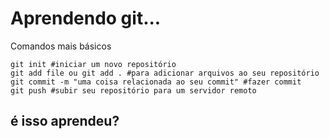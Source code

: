 # Aprendendo git...

Comandos mais básicos
```
git init #iniciar um novo repositório
git add file ou git add . #para adicionar arquivos ao seu repositório
git commit -m "uma coisa relacionada ao seu commit" #fazer commit
git push #subir seu repositório para um servidor remoto
```

## é isso aprendeu?
